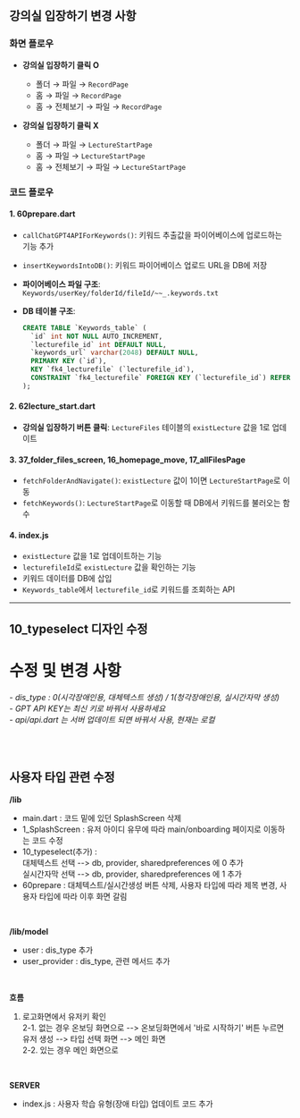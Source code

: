 
## 강의실 입장하기 변경 사항

### 화면 플로우

- **강의실 입장하기 클릭 O**
  - 폴더 → 파일 → `RecordPage`
  - 홈 → 파일 → `RecordPage`
  - 홈 → 전체보기 → 파일 → `RecordPage`

- **강의실 입장하기 클릭 X**
  - 폴더 → 파일 → `LectureStartPage`
  - 홈 → 파일 → `LectureStartPage`
  - 홈 → 전체보기 → 파일 → `LectureStartPage`

### 코드 플로우

#### 1. **60prepare.dart**
   - `callChatGPT4APIForKeywords()`: 키워드 추출값을 파이어베이스에 업로드하는 기능 추가
   - `insertKeywordsIntoDB()`: 키워드 파이어베이스 업로드 URL을 DB에 저장
   - **파이어베이스 파일 구조**: `Keywords/userKey/folderId/fileId/~~_.keywords.txt`
   - **DB 테이블 구조**:

     ```sql
     CREATE TABLE `Keywords_table` (
       `id` int NOT NULL AUTO_INCREMENT,
       `lecturefile_id` int DEFAULT NULL,
       `keywords_url` varchar(2048) DEFAULT NULL,
       PRIMARY KEY (`id`),
       KEY `fk4_lecturefile` (`lecturefile_id`),
       CONSTRAINT `fk4_lecturefile` FOREIGN KEY (`lecturefile_id`) REFERENCES `LectureFiles` (`id`) ON DELETE CASCADE
     );
     ```

#### 2. **62lecture_start.dart**
   - **강의실 입장하기 버튼 클릭**: `LectureFiles` 테이블의 `existLecture` 값을 1로 업데이트

#### 3. **37_folder_files_screen**, **16_homepage_move**, **17_allFilesPage**
   - `fetchFolderAndNavigate()`: `existLecture` 값이 1이면 `LectureStartPage`로 이동
   - `fetchKeywords()`: `LectureStartPage`로 이동할 때 DB에서 키워드를 불러오는 함수

#### 4. **index.js**
   - `existLecture` 값을 1로 업데이트하는 기능
   - `lecturefileId`로 `existLecture` 값을 확인하는 기능
   - 키워드 데이터를 DB에 삽입
   - `Keywords_table`에서 `lecturefile_id`로 키워드를 조회하는 API

---

## 10_typeselect 디자인 수정



# 수정 및 변경 사항
*- dis_type : 0(시각장애인용, 대체텍스트 생성) / 1(청각장애인용, 실시간자막 생성)*<br>
*- GPT API KEY는 최신 키로 바꿔서 사용하세요*<br>
*- api/api.dart 는 서버 업데이트 되면 바꿔서 사용, 현재는 로컬*<br>


<br><br>

## 사용자 타입 관련 수정
**/lib**<br>
- main.dart : 코드 밑에 있던 SplashScreen 삭제
- 1_SplashScreen : 유저 아이디 유무에 따라 main/onboarding 페이지로 이동하는 코드 수정
- 10_typeselect(추가) :<br>
    대체텍스트 선택 --> db, provider, sharedpreferences 에 0 추가<br>
    실시간자막 선택 --> db, provider, sharedpreferences 에 1 추가<br>
- 60prepare : 대체텍스트/실시간생성 버튼 삭제, 사용자 타입에 따라 제목 변경, 사용자 타입에 따라 이후 화면 갈림
<br>

**/lib/model**<br>
- user : dis_type 추가
- user_provider : dis_type, 관련 메서드 추가
<br>

**흐름**
1. 로고화면에서 유저키 확인<br>
2-1. 없는 경우 온보딩 화면으로 --> 온보딩화면에서 '바로 시작하기' 버튼 누르면 유저 생성 --> 타입 선택 화면 --> 메인 화면<br>
2-2. 있는 경우 메인 화면으로
<br>


**SERVER**
- index.js : 사용자 학습 유형(장애 타입) 업데이트 코드 추가
<br>
<br>

